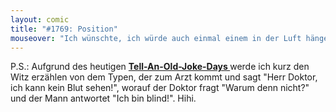 ```yaml
---
layout: comic
title: "#1769: Position"
mouseover: "Ich wünschte, ich würde auch einmal einem in der Luft hängenden ZZZ begegnen..."
---
```


P.S.:
Aufgrund des heutigen <a href="http://www.fonflatter.de/kalender"><strong>Tell-An-Old-Joke-Days </strong></a> werde ich kurz den Witz erzählen von dem Typen, der zum Arzt kommt und sagt "Herr Doktor, ich kann kein Blut sehen!", worauf der Doktor fragt "Warum denn nicht?" und der Mann antwortet "Ich bin blind!".
Hihi.
